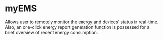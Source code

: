 # myEMS
Allows user to remotely monitor the energy and devices’ status in real-time. Also, an one-click energy report generation function is possessed for a brief overview of recent energy consumption.
